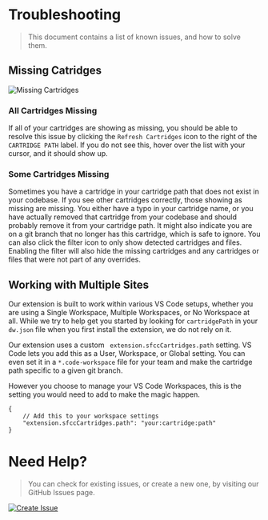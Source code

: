 Troubleshooting
===

> This document contains a list of known issues, and how to solve them.

Missing Catridges
---

![Missing Cartridges](https://sfcc-cartridge-overrides.s3.amazonaws.com/troubleshooting-missing-cartridges.png "Missing Cartridges")

### All Cartridges Missing

If all of your cartridges are showing as missing, you should be able to resolve this issue by clicking the `Refresh Cartridges` icon to the right of the `CARTRIDGE PATH` label. If you do not see this, hover over the list with your cursor, and it should show up.

### Some Cartridges Missing

Sometimes you have a cartridge in your cartridge path that does not exist in your codebase. If you see other cartridges correctly, those showing as missing are missing. You either have a typo in your cartridge name, or you have actually removed that cartridge from your codebase and should probably remove it from your cartridge path. It might also indicate you are on a git branch that no longer has this cartridge, which is safe to ignore. You can also click the filter icon to only show detected cartridges and files. Enabling the filter will also hide the missing cartridges and any cartridges or files that were not part of any overrides.

Working with Multiple Sites
---

Our extension is built to work within various VS Code setups, whether you are using a Single Workspace, Multiple Workspaces, or No Workspace at all. While we try to help get you started by looking for `cartridgePath` in your `dw.json` file when you first install the extension, we do not rely on it.

Our extension uses a custom ` extension.sfccCartridges.path` setting. VS Code lets you add this as a User, Workspace, or Global setting. You can even set it in a `*.code-workspace` file for your team and make the cartridge path specific to a given git branch.

However you choose to manage your VS Code Workspaces, this is the setting you would need to add to make the magic happen.

```jsonc
{
    // Add this to your workspace settings
    "extension.sfccCartridges.path": "your:cartridge:path"
}
```

Need Help?
===

> You can check for existing issues, or create a new one, by visiting our GitHub Issues page.

[![Create Issue](https://img.shields.io/badge/Github-Issues-red.svg?style=for-the-badge&logo=github&logoColor=ffffff&logoWidth=16)](https://github.com/sfccdevops/sfcc-cartridge-overrides-vscode-extension/issues)
